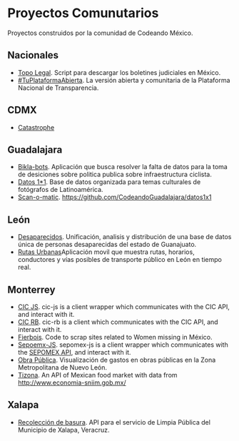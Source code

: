 # Proyectos Comunutarios

Proyectos construidos por la comunidad de Codeando México.

## Nacionales
* [Topo Legal](https://github.com/CodeandoMonterrey/topolegal). Script para descargar los boletines judiciales en México.
* [#TuPlataformaAbierta](https://github.com/CodeandoMexico/tu-plataforma-abierta). La versión abierta y comunitaria de la Plataforma Nacional de Transparencia.

## CDMX

* [Catastrophe](https://github.com/mroutis/catastrophe)

## Guadalajara

* [Bikla-bots](https://github.com/CodeandoGuadalajara/mapeociclista). Aplicación que busca resolver la falta de datos para la toma de desiciones sobre politica publica sobre infraestructura ciclista.
* [Datos 1*1](https://github.com/CodeandoGuadalajara/datos1x1). Base de datos organizada para temas culturales de fotógrafos de Latinoamérica.
* [Scan-o-matic](https://github.com/CodeandoGuadalajara/scan-o-matic). https://github.com/CodeandoGuadalajara/datos1x1

## León

* [Desaparecidos](https://github.com/CodeandoLeon/desaparecidos). Unificación, analisis y distribución de una base de datos única de personas desaparecidas del estado de Guanajuato.
* [Rutas Urbanas](https://github.com/CodeandoLeon/Rutas-Urbanas)Aplicación movil que muestra rutas, horarios, conductores y vías posibles de transporte público en León en tiempo real.

## Monterrey

* [CIC JS](https://github.com/CodeandoMonterrey/cic-js). cic-js is a client wrapper which communicates with the CIC API, and interact with it.
* [CIC RB](https://github.com/CodeandoMonterrey/cic-rb). cic-rb is a client which communicates with the CIC API, and interact with it.
* [Fierbois](https://github.com/ricalanis/Fierbois). Code to scrap sites related to Women missing in México.
* [Sepoemx-JS](https://github.com/CodeandoMonterrey/sepomex-js). sepomex-js is a client wrapper which communicates with the [SEPOMEX API](http://developers.cic.mx/api/), and interact with it.
* [Obra Pública](https://github.com/CodeandoMonterrey/obra-publica-mty). Visualización de gastos en obras públicas en la Zona Metropolitana de Nuevo León.
* [Tizona](https://github.com/ricalanis/Tizona). An API of Mexican food market with data from http://www.economia-sniim.gob.mx/


## Xalapa

* [Recolección de basura](https://github.com/codeandoxalapa/Recoleccion-Basura). API para el servicio de Limpia Pública del Municipio de Xalapa, Veracruz.

